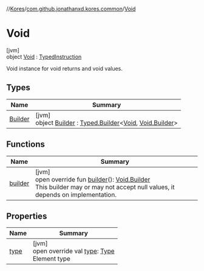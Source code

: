 //[Kores](../../../index.md)/[com.github.jonathanxd.kores.common](../index.md)/[Void](index.md)

# Void

[jvm]\
object [Void](index.md) : [TypedInstruction](../../com.github.jonathanxd.kores.base/-typed-instruction/index.md)

Void instance for void returns and void values.

## Types

| Name | Summary |
|---|---|
| [Builder](-builder/index.md) | [jvm]<br>object [Builder](-builder/index.md) : [Typed.Builder](../../com.github.jonathanxd.kores.base/-typed/-builder/index.md)<[Void](index.md), [Void.Builder](-builder/index.md)> |

## Functions

| Name | Summary |
|---|---|
| [builder](builder.md) | [jvm]<br>open override fun [builder](builder.md)(): [Void.Builder](-builder/index.md)<br>This builder may or may not accept null values, it depends on implementation. |

## Properties

| Name | Summary |
|---|---|
| [type](type.md) | [jvm]<br>open override val [type](type.md): [Type](https://docs.oracle.com/javase/8/docs/api/java/lang/reflect/Type.html)<br>Element type |
